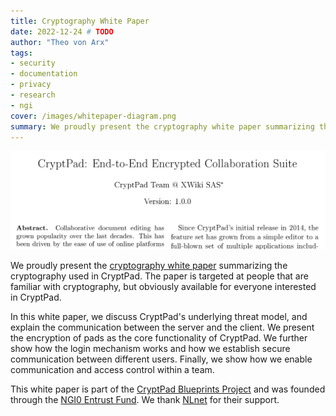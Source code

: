 ```yaml
---
title: Cryptography White Paper
date: 2022-12-24 # TODO
author: "Theo von Arx"
tags:
- security
- documentation
- privacy
- research
- ngi
cover: /images/whitepaper-diagram.png
summary: We proudly present the cryptography white paper summarizing the cryptography used in CryptPad.
---
```


![White Paper Screenshot](/images/whitepaper.png)

We proudly present the [cryptography white paper](www.cryptpad.org/whitepaper)
summarizing the cryptography used in CryptPad.
The paper is targeted at people that are familiar with cryptography, but
obviously available for everyone interested in CryptPad.

In this white paper, we discuss CryptPad's underlying threat model, and explain
the communication between the server and the client.
We present the encryption of pads as the core functionality of CryptPad.
We further show how the login mechanism works and how we establish secure
communication between different users.
Finally, we show how we enable communication and access control within a team.

This white paper is part of the [CryptPad Blueprints
Project](https://nlnet.nl/project/CryptPad-Blueprints/) and was founded through
the [NGI0 Entrust Fund](https://nlnet.nl/entrust). We thank
[NLnet](https://nlnet.nl/) for their support.
